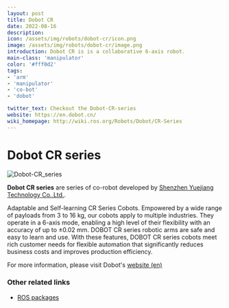 ```yaml
---
layout: post
title: Dobot CR
date: 2022-08-16
description:
icon: /assets/img/robots/dobot-cr/icon.png
image: /assets/img/robots/dobot-cr/image.png
introduction: Dobot CR is is a collaborative 6-axis robot.
main-class: 'manipulator'
color: '#fff0d2'
tags:
- 'arm'
- 'manipulator'
- 'co-bot'
- 'dobot'

twitter_text: Checkout the Dobot-CR-series
website: https://en.dobot.cn/
wiki_homepage: http://wiki.ros.org/Robots/Dobot/CR-Series
---
```


# Dobot CR series

![Dobot-CR_series](/assets/img/robots/dobot-cr/cr_series.jpg)

**Dobot CR series** are series of co-robot developed by [Shenzhen Yuejiang Technology Co.,Ltd.](https://en.dobot.cn/about/about-dobot).  

Adaptable and Self-learning CR Series Cobots. Empowered by a wide range of payloads from 3 to 16 kg, our cobots apply to multiple industries. They operate in a 6-axis mode, enabling a high level of their flexibility with an accuracy of up to ±0.02 mm. DOBOT CR series robotic arms are safe and easy to learn and use. With these features, DOBOT CR series cobots meet rich customer needs for flexible automation that significantly reduces business costs and improves production efficiency.   

For more information, please visit Dobot's [website (en)](https://en.dobot.cn/products/cr-series/dobot-cr-series.html)

### Other related links
- [ROS packages](https://github.com/Dobot-Arm/CR_ROS)



